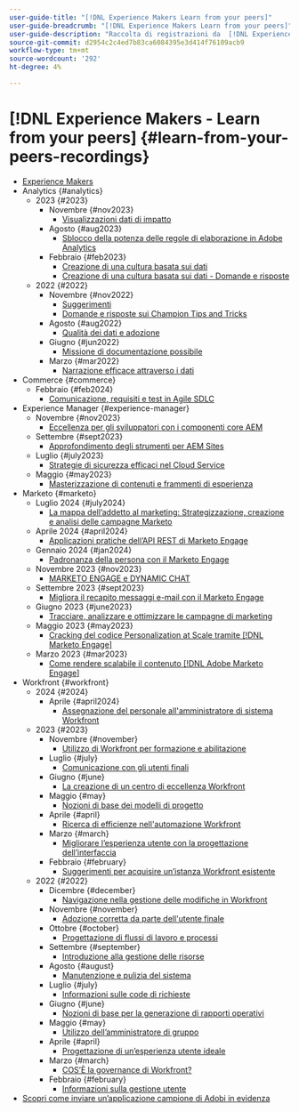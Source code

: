 ```yaml
---
user-guide-title: "[!DNL Experience Makers Learn from your peers]"
user-guide-breadcrumb: "[!DNL Experience Makers Learn from your peers]"
user-guide-description: "Raccolta di registrazioni da  [!DNL Experience Makers Learn from your peers]"
source-git-commit: d2954c2c4ed7b83ca6084395e3d414f76109acb9
workflow-type: tm+mt
source-wordcount: '292'
ht-degree: 4%

---
```



# [!DNL Experience Makers - Learn from your peers] {#learn-from-your-peers-recordings}

+ [Experience Makers](overview.md)
+ Analytics {#analytics}
   + 2023 {#2023}
      + Novembre {#nov2023}
         + [Visualizzazioni dati di impatto](analytics/nov2023/impactful-data-visualizations.md)
      + Agosto {#aug2023}
         + [Sblocco della potenza delle regole di elaborazione in Adobe Analytics](analytics/aug2023/processing-rules.md)
      + Febbraio {#feb2023}
         + [Creazione di una cultura basata sui dati](analytics/feb2023/data-driven-culture.md)
         + [Creazione di una cultura basata sui dati - Domande e risposte](analytics/feb2023/data-driven-culture-q-and-a.md)
   + 2022 {#2022}
      + Novembre {#nov2022}
         + [Suggerimenti](analytics/nov2022/tips-and-tricks.md)
         + [Domande e risposte sui Champion Tips and Tricks](analytics/nov2022/tips-and-tricks-q-and-a.md)
      + Agosto {#aug2022}
         + [Qualità dei dati e adozione](analytics/aug2022/data-quality.md)
      + Giugno {#jun2022}
         + [Missione di documentazione possibile](analytics/june2022/mission-possible.md)
      + Marzo {#mar2022}
         + [Narrazione efficace attraverso i dati](analytics/mar2022/stories-with-data.md)
+ Commerce {#commerce}
   + Febbraio {#feb2024}
      + [Comunicazione, requisiti e test in Agile SDLC](commerce/2024/agile-sdlc.md)
+ Experience Manager {#experience-manager}
   + Novembre {#nov2023}
      + [Eccellenza per gli sviluppatori con i componenti core AEM](experience-manager/nov2023/core-components.md)
   + Settembre {#sept2023}
      + [Approfondimento degli strumenti per AEM Sites](experience-manager/sept2023/aem-sites-tools.md)
   + Luglio {#july2023}
      + [Strategie di sicurezza efficaci nel Cloud Service](experience-manager/july2023/effective-security-strategies-in-cloud-service.md)
   + Maggio {#may2023}
      + [Masterizzazione di contenuti e frammenti di esperienza](experience-manager/may2023/mastering-content-and-experience-fragments.md)
+ Marketo {#marketo}
   + Luglio 2024 {#july2024}
      + [La mappa dell’addetto al marketing: Strategizzazione, creazione e analisi delle campagne Marketo](marketo/july2024/marketers-map-marketo-campaigns.md)
   + Aprile 2024 {#april2024}
      + [Applicazioni pratiche dell’API REST di Marketo Engage](marketo/april2024/practical-applications-of-marketo-engage-rest-api.md)
   + Gennaio 2024 {#jan2024}
      + [Padronanza della persona con il Marketo Engage](marketo/jan2024/person-scoring-mastery.md)
   + Novembre 2023 {#nov2023}
      + [MARKETO ENGAGE e DYNAMIC CHAT](marketo/nov2023/dynamic-chat.md)
   + Settembre 2023 {#sept2023}
      + [Migliora il recapito messaggi e-mail con il Marketo Engage](marketo/sept2023/email-deliverability.md)
   + Giugno 2023 {#june2023}
      + [Tracciare, analizzare e ottimizzare le campagne di marketing](marketo/june2023/marketing-campaigns.md)
   + Maggio 2023 {#may2023}
      + [Cracking del codice Personalization at Scale tramite  [!DNL Marketo Engage]](marketo/may2023/personalization-at-scale.md)
   + Marzo 2023 {#mar2023}
      + [Come rendere scalabile il contenuto  [!DNL Adobe Marketo Engage] ](marketo/mar2023/templates-tokens-teamwork.md)
+ Workfront {#workfront}
   + 2024 {#2024}
      + Aprile {#april2024}
         + [Assegnazione del personale all&#39;amministratore di sistema Workfront](workfront/2024/04/staffing-your-workfront-system-admin-practice.md)
   + 2023 {#2023}
      + Novembre {#november}
         + [Utilizzo di Workfront per formazione e abilitazione](workfront/2023/11/using-workfront-for-training-and-enablement.md)
      + Luglio {#july}
         + [Comunicazione con gli utenti finali](workfront/2023/07/communicating-with-end-users.md)
      + Giugno {#june}
         + [La creazione di un centro di eccellenza Workfront](workfront/2023/06/establishing-a-workfront-center-of-excellence.md)
      + Maggio {#may}
         + [Nozioni di base dei modelli di progetto](workfront/2023/05/foundations-of-project-templates.md)
      + Aprile {#april}
         + [Ricerca di efficienze nell&#39;automazione Workfront](workfront/2023/04/finding-efficiencies-in-workfront-automation.md)
      + Marzo {#march}
         + [Migliorare l’esperienza utente con la progettazione dell’interfaccia](workfront/2023/03/improving-user-experience-with-interface-design.md)
      + Febbraio {#february}
         + [Suggerimenti per acquisire un’istanza Workfront esistente](workfront/2023/02/tips-for-taking-over-an-existing-workfront-instance.md)
   + 2022 {#2022}
      + Dicembre {#december}
         + [Navigazione nella gestione delle modifiche in Workfront](workfront/2022/12/navigating-change-management.md)
      + Novembre {#november}
         + [Adozione corretta da parte dell&#39;utente finale](workfront/2022/11/successful-end-user-adoption.md)
      + Ottobre {#october}
         + [Progettazione di flussi di lavoro e processi](workfront/2022/10/workflow-and-process-design.md)
      + Settembre {#september}
         + [Introduzione alla gestione delle risorse](workfront/2022/09/getting-started-with-resource-management.md)
      + Agosto {#august}
         + [Manutenzione e pulizia del sistema](workfront/2022/08/system-maintenance-and-cleanup.md)
      + Luglio {#july}
         + [Informazioni sulle code di richieste](workfront/2022/07/all-about-request-queues.md)
      + Giugno {#june}
         + [Nozioni di base per la generazione di rapporti operativi](workfront/2022/06/foundations-of-operational-reporting.md)
      + Maggio {#may}
         + [Utilizzo dell’amministratore di gruppo](workfront/2022/05/leveraging-the-group-admin.md)
      + Aprile {#april}
         + [Progettazione di un’esperienza utente ideale](workfront/2022/04/designing-an-ideal-user-experience.md)
      + Marzo {#march}
         + [COS’È la governance di Workfront?](workfront/2022/03/what-is-workfront-governance.md)
      + Febbraio {#february}
         + [Informazioni sulla gestione utente](workfront/2022/02/understanding-user-management.md)
+ [Scopri come inviare un’applicazione campione di Adobi in evidenza](./adobe-champion-application.md)
